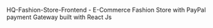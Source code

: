 HQ-Fashion-Store-Frontend - 
E-Commerce Fashion Store with PayPal payment Gateway built with React Js
